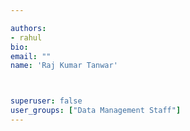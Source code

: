 ```yaml
---

authors:
- rahul
bio: 
email: ""
name: 'Raj Kumar Tanwar'



superuser: false
user_groups: ["Data Management Staff"]
---
```



